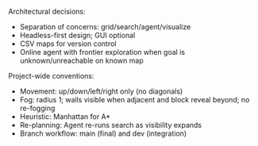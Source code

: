 Architectural decisions:
- Separation of concerns: grid/search/agent/visualize
- Headless-first design; GUI optional
- CSV maps for version control
- Online agent with frontier exploration when goal is unknown/unreachable on known map

Project-wide conventions:
- Movement: up/down/left/right only (no diagonals)
- Fog: radius 1; walls visible when adjacent and block reveal beyond; no re-fogging
- Heuristic: Manhattan for A*
- Re-planning: Agent re-runs search as visibility expands
- Branch workflow: main (final) and dev (integration)
